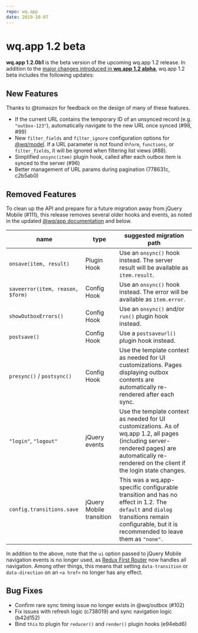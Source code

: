 ```yaml
---
repo: wq.app
date: 2019-10-07
---
```


# wq.app 1.2 beta

**wq.app 1.2.0b1** is the beta version of the upcoming wq.app 1.2 release.  In addition to the [major changes introduced in **wq.app 1.2 alpha**](./wq.app-1.2.0a1.md), wq.app 1.2 beta includes the following updates:

## New Features

Thanks to @tomaszn for feedback on the design of many of these features.

 * If the current URL contains the temporary ID of an unsynced record (e.g. `"outbox-123"`), automatically navigate to the new URL once synced (#98, #99)
 * New `filter_fields` and `filter_ignore` configuration options for [@wq/model](../@wq/model.md).  If a URL parameter is not found in`form`, `functions`, or `filter_fields`, it will be ignored when filtering list views (#88).
 * Simplified `onsync(item)` plugin hook, called after each outbox item is synced to the server (#96)
 * Better management of URL params during pagination (778631c, c2b5ab0)


## Removed Features

To clean up the API and prepare for a future migration away from jQuery Mobile (#111), this release removes several older hooks and events, as noted in the updated [@wq/app documentation](../@wq/app.md) and below.

name | type | suggested migration path
-----|------|-------------------------
`onsave(item, result)` | Plugin Hook | Use an `onsync()` hook instead.  The server result will be available as `item.result`.
`saveerror(item, reason, $form)` | Config Hook | Use an `onsync()` hook instead.  The error will be available as `item.error`.
`showOutboxErrors()` | Config Hook | Use an `onsync()` and/or `run()` plugin hook instead.
`postsave()` | Config Hook | Use a `postsaveurl()` plugin hook instead.
`presync()` / `postsync()` | Config Hook | Use the template context as needed for UI customizations.  Pages displaying outbox contents are automatically re-rendered after each sync.
`"login"`, `"logout"` | jQuery events | Use the template context as needed for UI customizations.  As of wq.app 1.2, all pages (including server-rendered pages) are automatically re-rendered on the client if the login state changes.
`config.transitions.save` | jQuery Mobile transition | This was a wq.app-specific configurable transition and has no effect in 1.2.  The `default` and `dialog` transitions remain configurable, but it is recommended to leave them as `"none"`.

In addition to the above, note that the `ui` option passed to jQuery Mobile navigation events is no longer used, as [Redux First Router](https://github.com/faceyspacey/redux-first-router) now handles all navigation.  Among other things, this means that setting `data-transition` or `data-direction` on an `<a href>` no longer has any effect.

## Bug Fixes
 * Confirm rare sync timing issue no longer exists in @wq/outbox (#102)
 * Fix issues with refresh logic (c738019) and sync navigation logic (b42d152)
 * Bind `this` to plugin for `reducer()` and `render()` plugin hooks (e94ebd6)
